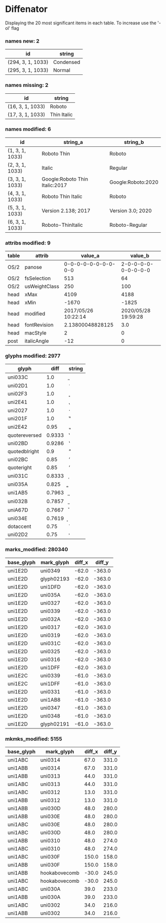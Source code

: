 # Diffenator

Displaying the 20 most significant items in each table. To increase use the '-ol' flag


### names new: 2

id | string
--- | --- | 
(294, 3, 1, 1033) | Condensed
(295, 3, 1, 1033) | Normal

### names missing: 2

id | string
--- | --- | 
(16, 3, 1, 1033) | Roboto
(17, 3, 1, 1033) | Thin Italic

### names modified: 6

id | string_a | string_b
--- | --- | --- | 
(1, 3, 1, 1033) | Roboto Thin | Roboto
(2, 3, 1, 1033) | Italic | Regular
(3, 3, 1, 1033) | Google:Roboto Thin Italic:2017 | Google:Roboto:2020
(4, 3, 1, 1033) | Roboto Thin Italic | Roboto
(5, 3, 1, 1033) | Version 2.138; 2017 | Version 3.0; 2020
(6, 3, 1, 1033) | Roboto-ThinItalic | Roboto-Regular

### attribs modified: 9

table | attrib | value_a | value_b
--- | --- | --- | --- | 
OS/2 | panose | 0-0-0-0-0-0-0-0-0-0 | 2-0-0-0-0-0-0-0-0-0
OS/2 | fsSelection | 513 | 64
OS/2 | usWeightClass | 250 | 100
head | xMax | 4109 | 4188
head | xMin | -1670 | -1825
head | modified | 2017/05/26 10:22:14 | 2020/05/28 19:59:28
head | fontRevision | 2.13800048828125 | 3.0
head | macStyle | 2 | 0
post | italicAngle | -12 | 0

### glyphs modified: 2977

glyph | diff | string
--- | --- | --- | 
uni033C | 1.0 | ̼
uni02D1 | 1.0 | ˑ
uni02F3 | 1.0 | ˳
uni2E41 | 1.0 | ⹁
uni2027 | 1.0 | ‧
uni201F | 1.0 | ‟
uni2E42 | 0.95 | ⹂
quotereversed | 0.9333 | ‛
uni02BD | 0.9286 | ʽ
quotedblright | 0.9 | ”
uni02BC | 0.85 | ʼ
quoteright | 0.85 | ’
uni031C | 0.8333 | ̜
uni035A | 0.825 | ͚
uni1AB5 | 0.7963 | ᪵
uni032B | 0.7857 | ̫
uniA67D | 0.7667 | ꙽
uni034E | 0.7619 | ͎
dotaccent | 0.75 | ˙
uni02D2 | 0.75 | ˒

### marks_modified: 280340

base_glyph | mark_glyph | diff_x | diff_y
--- | --- | --- | --- | 
uni1E2D | uni0349 | -62.0 | -363.0
uni1E2D | glyph02193 | -62.0 | -363.0
uni1E2D | uni1DFD | -62.0 | -363.0
uni1E2D | uni035A | -62.0 | -363.0
uni1E2D | uni0327 | -62.0 | -363.0
uni1E2D | uni0339 | -62.0 | -363.0
uni1E2D | uni032A | -62.0 | -363.0
uni1E2D | uni0317 | -62.0 | -363.0
uni1E2D | uni0319 | -62.0 | -363.0
uni1E2D | uni031C | -62.0 | -363.0
uni1E2D | uni0325 | -62.0 | -363.0
uni1E2D | uni0316 | -62.0 | -363.0
uni1E2D | uni1DFF | -62.0 | -363.0
uni1E2C | uni0339 | -61.0 | -363.0
uni1E2C | uni1DFF | -61.0 | -363.0
uni1E2D | uni0331 | -61.0 | -363.0
uni1E2D | uni1AB8 | -61.0 | -363.0
uni1E2D | uni0347 | -61.0 | -363.0
uni1E2D | uni0348 | -61.0 | -363.0
uni1E2D | glyph02191 | -61.0 | -363.0

### mkmks_modified: 5155

base_glyph | mark_glyph | diff_x | diff_y
--- | --- | --- | --- | 
uni1ABC | uni0314 | 67.0 | 331.0
uni1ABB | uni0314 | 67.0 | 331.0
uni1ABB | uni0313 | 44.0 | 331.0
uni1ABC | uni0313 | 44.0 | 331.0
uni1ABC | uni0312 | 13.0 | 331.0
uni1ABB | uni0312 | 13.0 | 331.0
uni1ABB | uni030D | 48.0 | 280.0
uni1ABB | uni030E | 48.0 | 280.0
uni1ABC | uni030E | 48.0 | 280.0
uni1ABC | uni030D | 48.0 | 280.0
uni1ABB | uni0310 | 48.0 | 274.0
uni1ABC | uni0310 | 48.0 | 274.0
uni1ABC | uni030F | 150.0 | 158.0
uni1ABB | uni030F | 150.0 | 158.0
uni1ABB | hookabovecomb | -30.0 | 245.0
uni1ABC | hookabovecomb | -30.0 | 245.0
uni1ABC | uni030A | 39.0 | 233.0
uni1ABB | uni030A | 39.0 | 233.0
uni1ABC | uni0302 | 34.0 | 216.0
uni1ABB | uni0302 | 34.0 | 216.0
